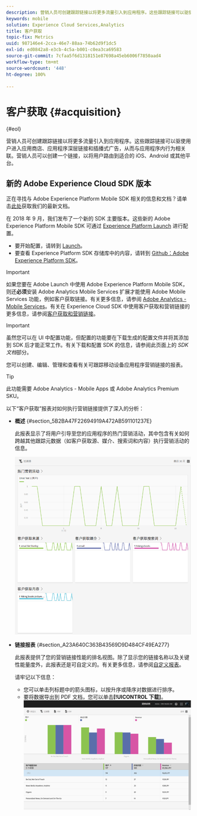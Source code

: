 ```yaml
---
description: 营销人员可创建跟踪链接以将更多流量引入到应用程序。这些跟踪链接可以驱使用户进入应用商店、应用程序深层链接和插播式广告，从而与应用程序内行为相关联。营销人员可以创建一个链接，以将用户路由到适合的 iOS、Android 或其他平台。
keywords: mobile
solution: Experience Cloud Services,Analytics
title: 客户获取
topic-fix: Metrics
uuid: 987146e4-2cca-46e7-88aa-74b62d9f1dc5
exl-id: ed0842a8-e3cb-4c5a-b001-c0ea3ca69583
source-git-commit: 7cfaa5f6d1318151e87698a45eb6006f7850aad4
workflow-type: tm+mt
source-wordcount: '448'
ht-degree: 100%

---
```


# 客户获取 {#acquisition}

{#eol}

营销人员可创建跟踪链接以将更多流量引入到应用程序。这些跟踪链接可以驱使用户进入应用商店、应用程序深层链接和插播式广告，从而与应用程序内行为相关联。营销人员可以创建一个链接，以将用户路由到适合的 iOS、Android 或其他平台。

## 新的 Adobe Experience Cloud SDK 版本

正在寻找与 Adobe Experience Platform Mobile SDK 相关的信息和文档？请单击[此处](https://aep-sdks.gitbook.io/docs/)获取我们的最新文档。

在 2018 年 9 月，我们发布了一个新的 SDK 主要版本。这些新的 Adobe Experience Platform Mobile SDK 可通过 [Experience Platform Launch](https://www.adobe.com/cn/experience-platform/launch.html) 进行配置。

* 要开始配置，请转到 [Launch](https://launch.adobe.com/)。
* 要查看 Experience Platform SDK 存储库中的内容，请转到 [Github：Adobe Experience Platform SDK](https://github.com/Adobe-Marketing-Cloud/acp-sdks)。

>[!IMPORTANT]
>
> 如果您要在 Adobe Launch 中使用 Adobe Experience Platform Mobile SDK，则还&#x200B;**必须**&#x200B;安装 Adobe Analytics Mobile Services 扩展才能使用 Adobe Mobile Services 功能，例如客户获取链接。有关更多信息，请参阅 [Adobe Analytics - Mobile Services](https://aep-sdks.gitbook.io/docs/using-mobile-extensions/adobe-analytics-mobile-services)。有关在 Experience Cloud SDK 中使用客户获取和营销链接的更多信息，请参阅[客户获取和营销链接](https://aep-sdks.gitbook.io/docs/using-mobile-extensions/adobe-analytics-mobile-services#acquisition-and-marketing-links)。

>[!IMPORTANT]
>
>虽然您可以在 UI 中配置功能，但配置的功能要在下载生成的配置文件并将其添加到 SDK 后才能正常工作。有关下载和配置 SDK 的信息，请参阅此页面上的 *SDK 文档*&#x200B;部分。

您可以创建、编辑、管理和查看有关可跟踪移动设备应用程序营销链接的报表。

>[!TIP]
>
>此功能需要 Adobe Analytics - Mobile Apps 或 Adobe Analytics Premium SKU。

以下“客户获取”报表对如何执行营销链接提供了深入的分析：

* **概述** {#section_5B2BA47F22694919A472AB591101237E}

   此报表显示了将用户引导至您的应用程序的热门营销活动，其中包含有关如何跨越其他跟踪元数据（如客户获取源、媒介、搜索词和内容）执行营销活动的信息。

   ![](assets/acquisition_overview.png)

* **链接报表** {#section_A23A640C363B43569D9D484CF49EA277}

   此报表提供了您的营销链接性能的排名视图。除了显示您的链接名称以及关键性能量度外，此报表还是可自定义的。有关更多信息，请参阅[自定义报表](/help/using/usage/reports-customize/t-reports-customize.md)。

   请牢记以下信息：

   * 您可以单击列标题中的箭头图标，以按升序或降序对数据进行排序。
   * 要将数据导出到 PDF 文档，您可以单击&#x200B;**[!UICONTROL 下载]**。
   ![](assets/acquisition_name.png)
